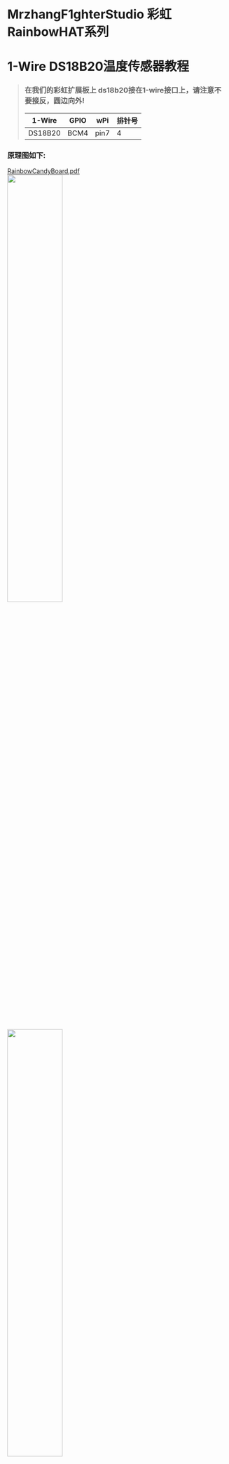 # MrzhangF1ghterStudio 彩虹RainbowHAT系列
# 1-Wire DS18B20温度传感器教程

> ### 在我们的彩虹扩展板上 ds18b20接在1-wire接口上，请注意不要接反，圆边向外!
> 1-Wire| GPIO | wPi |排针号|
> |----|-----|-----|-----|
> |DS18B20|BCM4|pin7| 4  |    
### 原理图如下:
[RainbowCandyBoard.pdf](https://github.com/MrzhangF1ghter/RainbowCandyBoard/blob/master/schematic/RainbowCandyBoard.pdf)<br>
<img src="https://github.com/MrzhangF1ghter/RainbowCandyBoard/blob/master/ds18b20/schematic/ds18b20.png" width=50% height=50%/><br>
<img src="https://github.com/MrzhangF1ghter/RainbowCandyBoard/blob/master/ds18b20/schematic/1wire.png" width=50% height=50%/><br>
# 准备工作

### 修改配置文件:
> root权限打开树莓派配置文件<br>
> `sudo vi /boot/config.txt`<br>
> 在文件末尾加入：`dtoverlay=w1-gpio-pull`<br>
<img src="https://github.com/MrzhangF1ghter/RainbowCandyBoard/blob/master/ds18b20/schematic/config.png" width=50% height=50%/><br>
> 保存退出重启<br>
> `sudo reboot`<br>
### 检查模块是否加载
> `lsmod`找到w1_therm、w1_gpio代表加载成功<br>
> <img src="https://github.com/MrzhangF1ghter/RainbowCandyBoard/blob/master/ds18b20/schematic/lsmod.png" width=50% height=50%/><br>
> 若无或二缺一，请手动加载模块:
> `sudo modprobe w1_gpio`<br>
> `sudo modprobe w1_therm`<br>
> 如果没有问题，将会在/sys/bus/w1/devices/中发现28-xxxx开头的文件夹，此为DS18B20的ROM，通过读取里面的w1-slave文件则返回当前温度值，如图:<br>
> <img src="https://github.com/MrzhangF1ghter/RainbowCandyBoard/blob/master/ds18b20/schematic/cat.png" width=50% height=50%/><br>
> 返回数据中 第一行的YES表示CRC校验成功 数据有效，第二行的t=xxxx则为当前温度<br>
### 代码 请打开先关文件夹查看教程和代码

